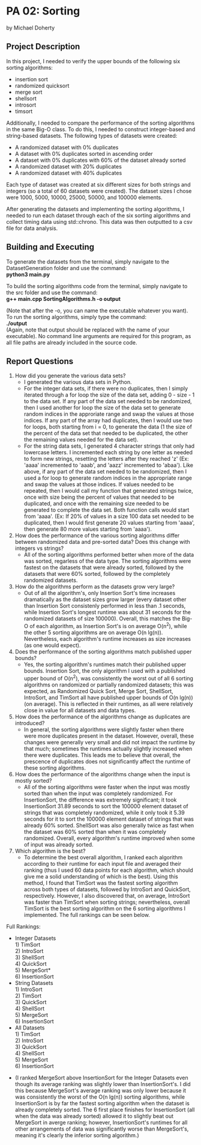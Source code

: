 # PA 02: Sorting
by Michael Doherty

## Project Description
In this project, I needed to verify the upper bounds of the following six sorting algorithms:
- insertion sort
- randomized quicksort
- merge sort
- shellsort
- introsort
- timsort

Additionally, I needed to compare the performance of the sorting algorithms in the same Big-O class.
To do this, I needed to construct integer-based and string-based datasets. The following types of datasets were created:
- A randomized dataset with 0% duplicates
- A dataset with 0% duplicates sorted in ascending order
- A dataset with 0% duplicates with 60% of the dataset already sorted
- A randomized dataset with 20% duplicates
- A randomized dataset with 40% duplicates

Each type of dataset was created at six different sizes for both strings and integers (so a total of 60 datasets were created). The dataset sizes I chose were 1000, 5000, 10000, 25000, 50000, and 100000 elements.  

After generating the datasets and implementing the sorting algorithms, I needed to run each dataset through each of the six sorting algorithms and collect timing data using std::chrono. This data was then outputted to a csv file for data analysis.

## Building and Executing
To generate the datasets from the terminal, simply navigate to the DatasetGeneration folder and use the command:  
**python3 main.py**  

To build the sorting algorithms code from the terminal, simply navigate to the src folder and use the command:  
**g++ main.cpp SortingAlgorithms.h -o output**

(Note that after the -o, you can name the executable whatever you want). To run the sorting algorithms, simply type the command:  
**./output**  
(Again, note that output should be replaced with the name of your executable). No command line arguments are required for this program, as all file paths are already included in the source code.

## Report Questions
1) How did you generate the various data sets?
      - I generated the various data sets in Python. 
      - For the integer data sets, if there were no duplicates, then I simply iterated through a for loop the size of the data set, adding 0 - size - 1 to the data set. If any part of the data set needed to be randomized, then I used another for loop the size of the data set to generate random indices in the approriate range and swap the values at those indices. If any part of the array had duplicates, then I would use two for loops, both starting from i = 0, to generate the data (1 the size of the percent of the data set that needed to be duplicated, the other the remaining values needed for the data set).
      - For the string data sets, I generated 4 character strings that only had lowercase letters. I incremented each string by one letter as needed to form new strings, resetting the letters after they reached 'z' (Ex: 'aaaa' incremented to 'aaab', and 'aazz' incremented to 'abaa'). Like above, if any part of the data set needed to be randomized, then I used a for loop to generate random indices in the appropriate range and swap the values at those indices. If values needed to be repeated, then I would call my function that generated strings twice, once with size being the percent of values that needed to be duplicated, and once with the remaining size needed to be generated to complete the data set. Both function calls would start from 'aaaa'. (Ex: If 20% of values in a size 100 data set needed to be duplicated, then I would first generate 20 values starting from 'aaaa', then generate 80 more values starting from 'aaaa').
2) How does the performance of the various sorting algorithms differ between randomized data and pre-sorted data? Does this change with integers vs strings?
      - All of the sorting algorithms performed better when more of the data was sorted, regarless of the data type. The sorting algorithms were fastest on the datasets that were already sorted, followed by the datasets that were 60% sorted, followed by the completely randomized datasets. 
3) How do the algorithms perform as the datasets grow very large?
      - Out of all the algorithm's, only Insertion Sort's time increases dramatically as the dataset sizes grow larger (every dataset other than Insertion Sort consistenly performed in less than .1 seconds, while Insertion Sort's longest runtime was about 31 seconds for the randomized datasets of size 100000). Overall, this matches the Big-O of each algorithm, as Insertion Sort's is on average O(n<sup>2</sup>), while the other 5 sorting algorithms are on average O(n lg(n)). Nevertheless, each algorithm's runtime increases as size increases (as one would expect).
4) Does the performance of the sorting algorithms match published upper bounds?
      - Yes, the sorting algorithm's runtimes match their published upper bounds. Insertion Sort, the only algorithm I used with a published upper bound of O(n<sup>2</sup>), was consistently the worst out of all 6 sorting algorithms on randomized or partially randomized datasets; this was expected, as Randomized Quick Sort, Merge Sort, ShellSort, IntroSort, and TimSort all have published upper bounds of O(n lg(n)) (on average). This is reflected in their runtimes, as all were relatively close in value for all datasets and data types.
5) How does the performance of the algorithms change as duplicates are introduced?
      - In general, the sorting algorithms were slightly faster when there were more duplicates present in the dataset. However, overall, these changes were generally very small and did not impact the runtime by that much; sometimes the runtimes actually slightly increased when there were duplicates. This leads me to believe that overall, the prescence of duplicates does not significantly affect the runtime of these sorting algorithms.
6) How does the performance of the algorithms change when the input is mostly sorted?
      - All of the sorting algorithms were faster when the input was mostly sorted than when the input was completely randomized. For InsertionSort, the difference was extremely significant; it took InsertionSort 31.89 seconds to sort the 100000 element dataset of strings that was completely randomized, while it only took it 5.39 seconds for it to sort the 100000 element dataset of strings that was already 60% sorted. ShellSort was also generally twice as fast when the dataset was 60% sorted than when it was completely randomized. Overall, every algorithm's runtime improved when some of input was already sorted.
7) Which algorithm is the best?
      - To determine the best overall algorithm, I ranked each algorithm according to their runtime for each input file and averaged their ranking (thus I used 60 data points for each algorithm, which should give me a solid understanding of which is the best). Using this method, I found that TimSort was the fastest sorting algorithm across both types of datasets, followed by IntroSort and QuickSort, respectively. However, I also discovered that, on average, IntroSort was faster than TimSort when sorting strings; nevertheless, overall TimSort is the best sorting algorithm on the 6 sorting algorithms I implemented. The full rankings can be seen below.  

Full Rankings:
- Integer Datasets  
      1) TimSort  
      2) IntroSort  
      3) ShellSort  
      4) QuickSort  
      5) MergeSort*   
      6) InsertionSort 
- String Datasets  
      1) IntroSort  
      2) TimSort  
      3) QuickSort  
      4) ShellSort  
      5) MergeSort  
      6) InsertionSort  
- All Datasets  
      1) TimSort  
      2) IntroSort  
      3) QuickSort  
      4) ShellSort  
      5) MergeSort  
      6) InsertionSort  

* (I ranked MergeSort above InsertionSort for the Integer Datasets even though its average ranking was slightly lower than InsertionSort's. I did this because MergeSort's average ranking was only lower because it was consistently the worst of the O(n lg(n)) sorting algorithms, while InsertionSort is by far the fastest sorting algorithm when the dataset is already completely sorted. The 6 first place finishes for InsertionSort (all when the data was already sorted) allowed it to slightly beat out MergeSort in averge ranking; however, InsertionSort's runtimes for all other arrangements of data was significantly worse than MergeSort's, meaning it's clearly the inferior sorting algorithm.)
